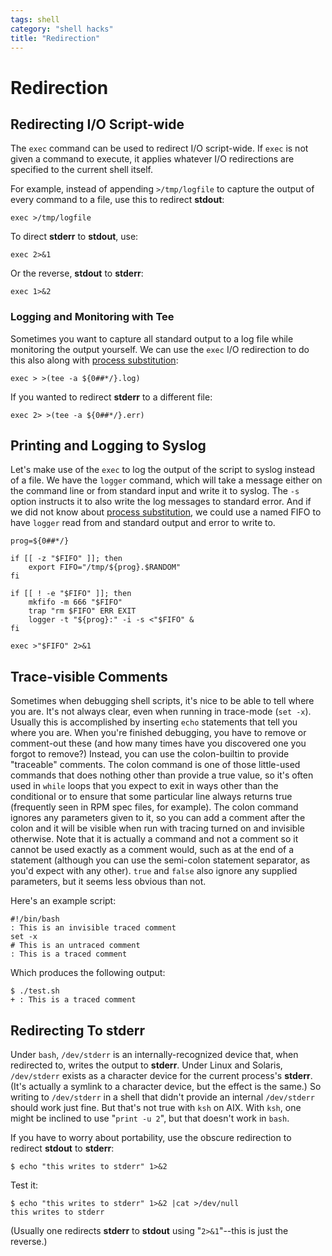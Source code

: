 ```yaml
---
tags: shell
category: "shell hacks"
title: "Redirection"
---
```

Redirection
========================

Redirecting I/O Script-wide
---------------------------

The `exec` command can be used to redirect I/O script-wide. If `exec`
is not given a command to execute, it applies whatever I/O redirections are
specified to the current shell itself.

For example, instead of appending `>/tmp/logfile` to capture the output of
every command to a file, use this to redirect **stdout**:

```
exec >/tmp/logfile
```

To direct **stderr** to **stdout**, use:

```
exec 2>&1
```

Or the reverse, **stdout** to **stderr**:

```
exec 1>&2
```

### Logging and Monitoring with Tee

Sometimes you want to capture all standard output to a log file while
monitoring the output yourself. We can use the `exec` I/O redirection to do
this also along with [process substitution][2]:

[2]: http://tldp.org/LDP/abs/html/process-sub.html

```
exec > >(tee -a ${0##*/}.log)
```

If you wanted to redirect **stderr** to a different file:

```
exec 2> >(tee -a ${0##*/}.err)
```

Printing and Logging to Syslog
------------------------------

Let's make use of the `exec` to log the output of the script to syslog
instead of a file. We have the `logger` command, which will take a
message either on the command line or from standard input and write it to
syslog. The `-s` option instructs it to also write the log messages to
standard error. And if we did not know about
[process substitution][2], we could
use a named FIFO to have `logger` read from and standard output and
error to write to.

```
prog=${0##*/}

if [[ -z "$FIFO" ]]; then
    export FIFO="/tmp/${prog}.$RANDOM"
fi

if [[ ! -e "$FIFO" ]]; then
    mkfifo -m 666 "$FIFO"
    trap "rm $FIFO" ERR EXIT
    logger -t "${prog}:" -i -s <"$FIFO" &
fi

exec >"$FIFO" 2>&1
```

Trace-visible Comments
----------------------

Sometimes when debugging shell scripts, it's nice to be able to tell where you
are.  It's not always clear, even when running in trace-mode (`set -x`).
Usually this is accomplished by inserting `echo` statements that tell you
where you are.  When you're finished debugging, you have to remove or
comment-out these (and how many times have you discovered one you forgot to
remove?)  Instead, you can use the colon-builtin to provide "traceable"
comments.  The colon command is one of those little-used commands that does
nothing other than provide a true value, so it's often used in `while`
loops that you expect to exit in ways other than the conditional or to ensure
that some particular line always returns true (frequently seen in RPM spec
files, for example).  The colon command ignores any parameters given to it, so
you can add a comment after the colon and it will be visible when run with
tracing turned on and invisible otherwise.  Note that it is actually a command
and not a comment so it cannot be used exactly as a comment would, such as at
the end of a statement (although you can use the semi-colon statement
separator, as you'd expect with any other).  `true` and `false` also
ignore any supplied parameters, but it seems less obvious than not.

Here's an example script:

```
#!/bin/bash
: This is an invisible traced comment
set -x
# This is an untraced comment
: This is a traced comment
```

Which produces the following output:

```
$ ./test.sh
+ : This is a traced comment
```

Redirecting To stderr
---------------------

Under `bash`, `/dev/stderr` is an internally-recognized device that,
when redirected to, writes the output to **stderr**.  Under Linux and Solaris,
`/dev/stderr` exists as a character device for the current process's
**stderr**. (It's actually a symlink to a character device, but
the effect is the same.)  So writing to `/dev/stderr` in a shell that
didn't provide an internal `/dev/stderr` should work just fine.  But that's
not true with `ksh` on AIX.  With `ksh`, one might be inclined to use
"`print -u 2`", but that doesn't work in `bash`.

If you have to worry about portability, use the obscure redirection to redirect
**stdout** to **stderr**:

```
$ echo "this writes to stderr" 1>&2
```

Test it:

```
$ echo "this writes to stderr" 1>&2 |cat >/dev/null
this writes to stderr
```

(Usually one redirects **stderr** to **stdout** using "`2>&1`"--this is
just the reverse.)
